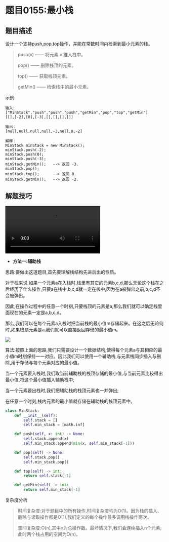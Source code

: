 # 题目0155:最小栈

## 题目描述

设计一个支持push,pop,top操作，并能在常数时间内检索到最小元素的栈。

> push(x) —— 将元素 x 推入栈中。
> 
> pop() —— 删除栈顶的元素。
> 
> top() —— 获取栈顶元素。
> 
> getMin() —— 检索栈中的最小元素。
 

示例:

```
输入:
["MinStack","push","push","push","getMin","pop","top","getMin"]
[[],[-2],[0],[-3],[],[],[],[]]

输出：
[null,null,null,null,-3,null,0,-2]

解释：
MinStack minStack = new MinStack();
minStack.push(-2);
minStack.push(0);
minStack.push(-3);
minStack.getMin();   --> 返回 -3.
minStack.pop();
minStack.top();      --> 返回 0.
minStack.getMin();   --> 返回 -2.
```

## 解题技巧

<video src="../leetcode/images/a68ab94124164ad4a975778ab5aeff03b942cd69de124b799b762072007241f6.mp4" controls></video>

* **方法一:辅助栈**

思路:要做出这道题目,首先要理解栈结构先进后出的性质。

对于栈来说,如果一个元素a在入栈时,栈里有其它的元素b,c,d,那么无论这个栈在之后经历了什么操作,只要a在栈中,b,c,d就一定在栈中,因为在a被弹出之前,b,c,d不会被弹出。

因此,在操作过程中的任意一个时刻,只要栈顶的元素是a,那么我们就可以确定栈里面现在的元素一定是a,b,c,d。

那么,我们可以在每个元素a入栈时把当前栈的最小值m存储起来。在这之后无论何时,如果栈顶元素是a,我们就可以直接返回存储的最小值m。

![](http://assets.leetcode-cn.com/solution-static/155/155_fig1.gif)

算法:按照上面的思路,我们只需要设计一个数据结构,使得每个元素a与其相应的最小值m时刻保持一一对应。因此我们可以使用一个辅助栈,与元素栈同步插入与删除,用于存储与每个元素对应的最小值。

当一个元素要入栈时,我们取当前辅助栈的栈顶存储的最小值,与当前元素比较得出最小值,将这个最小值插入辅助栈中;

当一个元素要出栈时,我们把辅助栈的栈顶元素也一并弹出;

在任意一个时刻,栈内元素的最小值就存储在辅助栈的栈顶元素中。

```python
class MinStack:
    def __init__(self):
        self.stack = []
        self.min_stack = [math.inf]

    def push(self, x: int) -> None:
        self.stack.append(x)
        self.min_stack.append(min(x, self.min_stack[-1]))

    def pop(self) -> None:
        self.stack.pop()
        self.min_stack.pop()

    def top(self) -> int:
        return self.stack[-1]

    def getMin(self) -> int:
        return self.min_stack[-1]
```

复杂度分析

> 时间复杂度:对于题目中的所有操作,时间复杂度均为O(1)。因为栈的插入、删除与读取操作都是O(1),我们定义的每个操作最多调用栈操作两次。
> 
> 空间复杂度:O(n),其中n为总操作数。最坏情况下,我们会连续插入n个元素,此时两个栈占用的空间为O(n)。

